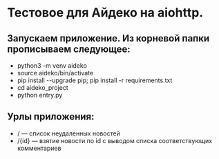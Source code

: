 Тестовое для Айдеко на aiohttp.
=====================

Запускаем приложение. Из корневой папки прописываем следующее:
-----------------------------------

- python3 -m venv aideko
- source aideko/bin/activate
- pip install --upgrade pip; pip install -r requirements.txt
- cd aideko_project
- python entry.py

Урлы приложения:
-----------------------------------

- / — список неудаленных новостей
- /{id} — взятие новости по id с выводом списка соответствующих комментариев

